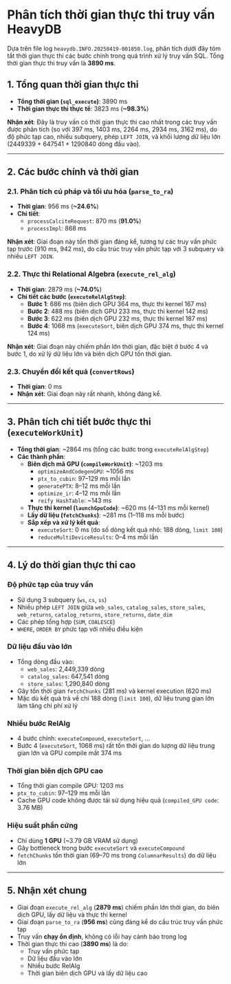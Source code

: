 # Phân tích thời gian thực thi truy vấn HeavyDB

Dựa trên file log `heavydb.INFO.20250419-001850.log`, phân tích dưới đây tóm tắt thời gian thực thi các bước chính trong quá trình xử lý truy vấn SQL. Tổng thời gian thực thi truy vấn là **3890 ms**.

## 1. Tổng quan thời gian thực thi

-   **Tổng thời gian (`sql_execute`)**: 3890 ms
-   **Thời gian thực thi thực tế**: 3823 ms (**~98.3%**)

**Nhận xét**: Đây là truy vấn có thời gian thực thi cao nhất trong các truy vấn được phân tích (so với 397 ms, 1403 ms, 2264 ms, 2934 ms, 3162 ms), do độ phức tạp cao, nhiều subquery, phép `LEFT JOIN`, và khối lượng dữ liệu lớn (2449339 + 647541 + 1290840 dòng đầu vào).

---

## 2. Các bước chính và thời gian

### 2.1. Phân tích cú pháp và tối ưu hóa (`parse_to_ra`)

-   **Thời gian**: 956 ms (**~24.6%**)
-   **Chi tiết**:
    -   `processCalciteRequest`: 870 ms (**91.0%**)
    -   `processImpl`: 868 ms

**Nhận xét**: Giai đoạn này tốn thời gian đáng kể, tương tự các truy vấn phức tạp trước (910 ms, 942 ms), do cấu trúc truy vấn phức tạp với 3 subquery và nhiều `LEFT JOIN`.

### 2.2. Thực thi Relational Algebra (`execute_rel_alg`)

-   **Thời gian**: 2879 ms (**~74.0%**)
-   **Chi tiết các bước (`executeRelAlgStep`)**:
    -   **Bước 1**: 686 ms (biên dịch GPU 364 ms, thực thi kernel 167 ms)
    -   **Bước 2**: 488 ms (biên dịch GPU 233 ms, thực thi kernel 142 ms)
    -   **Bước 3**: 622 ms (biên dịch GPU 232 ms, thực thi kernel 187 ms)
    -   **Bước 4**: 1068 ms (`executeSort`, biên dịch GPU 374 ms, thực thi kernel 124 ms)

**Nhận xét**: Giai đoạn này chiếm phần lớn thời gian, đặc biệt ở bước 4 và bước 1, do xử lý dữ liệu lớn và biên dịch GPU tốn thời gian.

### 2.3. Chuyển đổi kết quả (`convertRows`)

-   **Thời gian**: 0 ms
-   **Nhận xét**: Giai đoạn này rất nhanh, không đáng kể.

---

## 3. Phân tích chi tiết bước thực thi (`executeWorkUnit`)

-   **Tổng thời gian**: ~2864 ms (tổng các bước trong `executeRelAlgStep`)
-   **Các thành phần**:
    -   **Biên dịch mã GPU (`compileWorkUnit`)**: ~1203 ms
        -   `optimizeAndCodegenGPU`: ~1056 ms
        -   `ptx_to_cubin`: 97–129 ms mỗi lần
        -   `generatePTX`: 8–12 ms mỗi lần
        -   `optimize_ir`: 4–12 ms mỗi lần
        -   `reify HashTable`: ~143 ms
    -   **Thực thi kernel (`launchGpuCode`)**: ~620 ms (4–131 ms mỗi kernel)
    -   **Lấy dữ liệu (`fetchChunks`)**: ~281 ms (1–118 ms mỗi bước)
    -   **Sắp xếp và xử lý kết quả**:
        -   `executeSort`: 0 ms (do số dòng kết quả nhỏ: 188 dòng, `limit 100`)
        -   `reduceMultiDeviceResults`: 0–4 ms mỗi lần

---

## 4. Lý do thời gian thực thi cao

### Độ phức tạp của truy vấn

-   Sử dụng 3 subquery (`ws`, `cs`, `ss`)
-   Nhiều phép `LEFT JOIN` giữa `web_sales`, `catalog_sales`, `store_sales`, `web_returns`, `catalog_returns`, `store_returns`, `date_dim`
-   Các phép tổng hợp (`SUM`, `COALESCE`)
-   `WHERE`, `ORDER BY` phức tạp với nhiều điều kiện

### Dữ liệu đầu vào lớn

-   Tổng dòng đầu vào:
    -   `web_sales`: 2,449,339 dòng
    -   `catalog_sales`: 647,541 dòng
    -   `store_sales`: 1,290,840 dòng
-   Gây tốn thời gian `fetchChunks` (281 ms) và kernel execution (620 ms)
-   Mặc dù kết quả trả về chỉ 188 dòng (`limit 100`), dữ liệu trung gian lớn làm tăng chi phí xử lý

### Nhiều bước RelAlg

-   4 bước chính: `executeCompound`, `executeSort`, …
-   Bước 4 (`executeSort`, 1068 ms) rất tốn thời gian do lượng dữ liệu trung gian lớn và GPU compile mất 374 ms

### Thời gian biên dịch GPU cao

-   Tổng thời gian compile GPU: 1203 ms
-   `ptx_to_cubin`: 97–129 ms mỗi lần
-   Cache GPU code không được tái sử dụng hiệu quả (`compiled_GPU code`: 3.76 MB)

### Hiệu suất phần cứng

-   Chỉ dùng **1 GPU** (~3.79 GB VRAM sử dụng)
-   Gây bottleneck trong bước `executeSort` và `executeCompound`
-   `fetchChunks` tốn thời gian (69–70 ms trong `ColumnarResults`) do dữ liệu lớn

---

## 5. Nhận xét chung

-   Giai đoạn `execute_rel_alg` (**2879 ms**) chiếm phần lớn thời gian, do biên dịch GPU, lấy dữ liệu và thực thi kernel
-   Giai đoạn `parse_to_ra` (**956 ms**) cũng đáng kể do cấu trúc truy vấn phức tạp
-   Truy vấn **chạy ổn định**, không có lỗi hay cảnh báo trong log
-   Thời gian thực thi cao (**3890 ms**) là do:
    -   Truy vấn phức tạp
    -   Dữ liệu đầu vào lớn
    -   Nhiều bước RelAlg
    -   Thời gian biên dịch GPU và lấy dữ liệu cao
